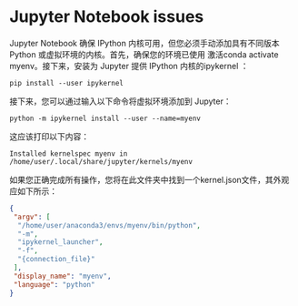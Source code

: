 # Jupyter Notebook issues
Jupyter Notebook 确保 IPython 内核可用，但您必须手动添加具有不同版本 Python 或虚拟环境的内核。首先，确保您的环境已使用 激活conda activate myenv。接下来，安装为 Jupyter 提供 IPython 内核的ipykernel ：
```shell
pip install --user ipykernel
```
接下来，您可以通过输入以下命令将虚拟环境添加到 Jupyter：
```shell
python -m ipykernel install --user --name=myenv
```
这应该打印以下内容：
```shell
Installed kernelspec myenv in /home/user/.local/share/jupyter/kernels/myenv
```
如果您正确完成所有操作，您将在此文件夹中找到一个kernel.json文件，其外观应如下所示：
```json
{
 "argv": [
  "/home/user/anaconda3/envs/myenv/bin/python",
  "-m",
  "ipykernel_launcher",
  "-f",
  "{connection_file}"
 ],
 "display_name": "myenv",
 "language": "python"
}
```